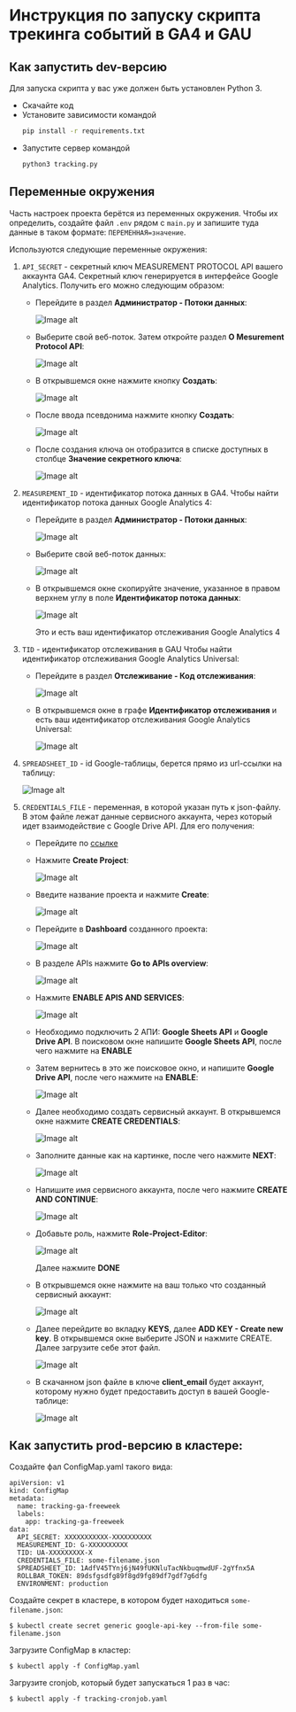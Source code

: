 # Инструкция по запуску скрипта трекинга событий в GA4 и GAU

## Как запустить dev-версию

Для запуска скрипта у вас уже должен быть установлен Python 3.

- Скачайте код
- Установите зависимости командой 
    ```sh
    pip install -r requirements.txt
    ```
- Запустите сервер командой 
    ```sh
    python3 tracking.py
    ```

## Переменные окружения

Часть настроек проекта берётся из переменных окружения. 
Чтобы их определить, создайте файл `.env` рядом с `main.py` 
и запишите туда данные в таком формате: `ПЕРЕМЕННАЯ=значение`.

Используются следующие переменные окружения:
1) `API_SECRET` - секретный ключ MEASUREMENT PROTOCOL API вашего аккаунта GA4. 
Секретный ключ генерируется в интерфейсе Google Analytics. Получить его можно следующим образом:

   * Перейдите в раздел **Администратор - Потоки данных**:

      ![Image alt](https://github.com/Fiskless/integration-and-monitoring-ga-events/blob/master/screenshots/pic1.png)

   * Выберите свой веб-поток. Затем откройте раздел **О Mesurement Protocol API**:

      ![Image alt](https://github.com/Fiskless/integration-and-monitoring-ga-events/blob/master/screenshots/pic2.png)

   * В открывшемся окне нажмите кнопку **Создать**:

      ![Image alt](https://github.com/Fiskless/integration-and-monitoring-ga-events/blob/master/screenshots/pic3.png)

   * После ввода псевдонима нажмите кнопку **Создать**:

      ![Image alt](https://github.com/Fiskless/integration-and-monitoring-ga-events/blob/master/screenshots/pic8.png)

   * После создания ключа он отобразится в списке доступных в столбце **Значение секретного ключа**:

      ![Image alt](https://github.com/Fiskless/integration-and-monitoring-ga-events/blob/master/screenshots/pic4.png)

2) `MEASUREMENT_ID` - идентификатор потока данных в GA4. Чтобы найти идентификатор потока данных Google Analytics 4:

   * Перейдите в раздел **Администратор - Потоки данных**:

      ![Image alt](https://github.com/Fiskless/integration-and-monitoring-ga-events/blob/master/screenshots/pic5.png)

   * Выберите свой веб-поток данных:

      ![Image alt](https://github.com/Fiskless/integration-and-monitoring-ga-events/blob/master/screenshots/pic6.png)

   * В открывшемся окне скопируйте значение, указанное в правом верхнем углу в 
поле **Идентификатор потока данных**:

      ![Image alt](https://github.com/Fiskless/integration-and-monitoring-ga-events/blob/master/screenshots/pic7.png)
      
      Это и есть ваш идентификатор отслеживания Google Analytics 4

3) `TID` - идентификатор отслеживания в GAU
Чтобы найти идентификатор отслеживания Google Analytics Universal:

   * Перейдите в раздел **Отслеживание - Код отслеживания**:

      ![Image alt](https://github.com/Fiskless/integration-and-monitoring-ga-events/blob/master/screenshots/pic22.png)

   * В открывшемся окне в графе **Идентификатор отслеживания** и есть ваш 
идентификатор отслеживания Google Analytics Universal:

      ![Image alt](https://github.com/Fiskless/integration-and-monitoring-ga-events/blob/master/screenshots/pic23.png)

4) `SPREADSHEET_ID` - id Google-таблицы, берется прямо из url-ссылки на таблицу:

      ![Image alt](https://github.com/Fiskless/integration-and-monitoring-ga-events/blob/master/screenshots/picid.png)

5) `CREDENTIALS_FILE` - переменная, в которой указан путь к json-файлу. 
В этом файле лежат данные сервисного аккаунта, через который идет 
взаимодействие с Google Drive API. Для его получения: 

   * Перейдите по [ссылке](https://console.cloud.google.com/cloud-resource-manager)

   * Нажмите **Create Project**:

      ![Image alt](https://github.com/Fiskless/integration-and-monitoring-ga-events/blob/master/screenshots/pic9.png)

   * Введите название проекта и нажмите **Create**:

      ![Image alt](https://github.com/Fiskless/integration-and-monitoring-ga-events/blob/master/screenshots/pic10.png)

   * Перейдите в **Dashboard** созданного проекта:

      ![Image alt](https://github.com/Fiskless/integration-and-monitoring-ga-events/blob/master/screenshots/pic11.png)

   * В разделе APIs нажмите **Go to APIs overview**:

      ![Image alt](https://github.com/Fiskless/integration-and-monitoring-ga-events/blob/master/screenshots/pic12.png)

   * Нажмите **ENABLE APIS AND SERVICES**:

      ![Image alt](https://github.com/Fiskless/integration-and-monitoring-ga-events/blob/master/screenshots/pic13.png)

   * Необходимо подключить 2 АПИ: **Google Sheets API**  и **Google Drive API**.
В поисковом окне напишите **Google Sheets API**, после чего нажмите на **ENABLE**

   * Затем вернитесь в это же поисковое окно, и напишите **Google Drive API**, после чего нажмите на **ENABLE**:

      ![Image alt](https://github.com/Fiskless/integration-and-monitoring-ga-events/blob/master/screenshots/pic14.png)

   * Далее необходимо создать сервисный аккаунт. В открывшемся окне нажмите **CREATE CREDENTIALS**:

      ![Image alt](https://github.com/Fiskless/integration-and-monitoring-ga-events/blob/master/screenshots/pic15.png)

   * Заполните данные как на картинке, после чего нажмите **NEXT**:

      ![Image alt](https://github.com/Fiskless/integration-and-monitoring-ga-events/blob/master/screenshots/pic16.png)

   * Напишите имя сервисного аккаунта, после чего нажмите **CREATE AND CONTINUE**:

      ![Image alt](https://github.com/Fiskless/integration-and-monitoring-ga-events/blob/master/screenshots/pic17.png)

   * Добавьте роль, нажмите **Role-Project-Editor**:

      ![Image alt](https://github.com/Fiskless/integration-and-monitoring-ga-events/blob/master/screenshots/pic18.png)

      Далее нажмите **DONE**

   * В открывшемся окне нажмите на ваш только что созданный сервисный аккаунт:

      ![Image alt](https://github.com/Fiskless/integration-and-monitoring-ga-events/blob/master/screenshots/pic19.png)

   * Далее перейдите во вкладку **KEYS**, далее **ADD KEY - Create new key**.  В открывшемся окне выберите JSON и нажмите CREATE. Далее загрузите себе этот файл.

      ![Image alt](https://github.com/Fiskless/integration-and-monitoring-ga-events/blob/master/screenshots/pic21.png)

   * В скачанном json файле в ключе **client_email** будет аккаунт, которому нужно будет предоставить доступ в вашей Google-таблице:

      ![Image alt](https://github.com/Fiskless/integration-and-monitoring-ga-events/blob/master/screenshots/pic20.png)


## Как запустить prod-версию в кластере:

Создайте фал ConfigMap.yaml такого вида:
```shell-session
apiVersion: v1
kind: ConfigMap
metadata:
  name: tracking-ga-freeweek
  labels:
    app: tracking-ga-freeweek
data:
  API_SECRET: XXXXXXXXXXX-XXXXXXXXXX
  MEASUREMENT_ID: G-XXXXXXXXXX
  TID: UA-XXXXXXXXX-X
  CREDENTIALS_FILE: some-filename.json
  SPREADSHEET_ID: 1AdfV45TYnj6jN49fUKNluTacNkbuqmwdUF-2gYfnx5A
  ROLLBAR_TOKEN: 89dsfgsdfg89f8gd9fg89df7gdf7g6dfg
  ENVIRONMENT: production
```

Создайте секрет в кластере, в котором будет находиться `some-filename.json`:
```shell-session
$ kubectl create secret generic google-api-key --from-file some-filename.json
```

Загрузите ConfigMap в кластер:
```shell-session
$ kubectl apply -f ConfigMap.yaml
```

Загрузите cronjob, который будет запускаться 1 раз в час:
```shell-session
$ kubectl apply -f tracking-cronjob.yaml
```